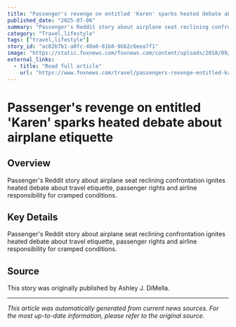 ```yaml
---
title: "Passenger's revenge on entitled 'Karen' sparks heated debate about airplane etiquette"
published_date: "2025-07-06"
summary: "Passenger's Reddit story about airplane seat reclining confrontation ignites heated debate about travel etiquette, passenger rights and airline responsibility for cramped conditions."
category: "Travel,lifestyle"
tags: ["travel,lifestyle"]
story_id: "ac02b7b1-a0fc-40a0-81b8-9bb2c6eea7f1"
image: "https://static.foxnews.com/foxnews.com/content/uploads/2018/09/eeetrtreerertr46.jpg"
external_links:
  - title: "Read full article"
    url: "https://www.foxnews.com/travel/passengers-revenge-entitled-karen-sparks-heated-debate-airplane-etiquette"
---
```


# Passenger's revenge on entitled 'Karen' sparks heated debate about airplane etiquette

## Overview

Passenger's Reddit story about airplane seat reclining confrontation ignites heated debate about travel etiquette, passenger rights and airline responsibility for cramped conditions.

## Key Details

Passenger's Reddit story about airplane seat reclining confrontation ignites heated debate about travel etiquette, passenger rights and airline responsibility for cramped conditions.

## Source

This story was originally published by Ashley J. DiMella.

---

*This article was automatically generated from current news sources. For the most up-to-date information, please refer to the original source.*
